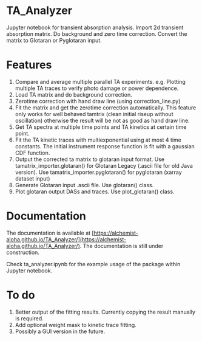 # TA_Analyzer
Jupyter notebook for transient absorption analysis. Import 2d transient absorption matrix. Do background and zero time correction. Convert the matrix to Glotaran or Pyglotaran input. 

# Features
1. Compare and average multiple parallel TA experiments. e.g. Plotting multiple TA traces to verify photo damage or power dependence. 
2. Load TA matrix and do background correction.
3. Zerotime correction with hand draw line (using correction_line.py)
4. Fit the matrix and get the zerotime correction automatically. This feature only works for well behaved tamtrix (clean initial riseup without oscillation) otherwise the result will be not as good as hand draw line.
5. Get TA spectra at multiple time points and TA kinetics at certain time point.
6. Fit the TA kinetic traces with multiexponential using at most 4 time constants. The initial instrument response function is fit with a gaussian CDF function.
7. Output the corrected ta matrix to glotaran input format. Use tamatrix_importer.glotaran() for Glotaran Legacy (.ascii file for old Java version). Use tamatrix_importer.pyglotaran() for pyglotaran (xarray dataset input)
8. Generate Glotaran input .ascii file. Use glotaran() class.
9. Plot glotaran output DASs and traces. Use plot_glotaran() class.

# Documentation
The documentation is available at [https://alchemist-aloha.github.io/TA_Analyzer/](https://alchemist-aloha.github.io/TA_Analyzer/). The documentation is still under construction.

Check ta_analyzer.ipynb for the example usage of the package within Jupyter notebook.

# To do
1. Better output of the fitting results. Currently copying the result manually is required.
2. Add optional weight mask to kinetic trace fitting.
3. Possibly a GUI version in the future.
